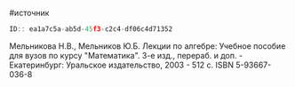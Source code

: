 #источник 

```javascript
ID:: ea1a7c5a-ab5d-45f3-c2c4-df06c4d71352 
```

Мельникова Н.В., Мельников Ю.Б. Лекции по алгебре: Учебное пособие для вузов по курсу "Математика". 3-е изд., перераб. и доп. - Екатеринбург: Уральское издательство, 2003 - 512 с.
ISBN 5-93667-036-8